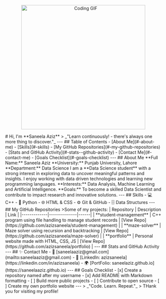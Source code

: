 <!-- Data Science Banner -->
<p align="center">
<img src="https://media.giphy.com/media/qgQUggAC3Pfv687qPC/giphy.gif" width="400" alt="Coding GIF"/>
</p>
# Hi, I'm **Saneela Aziz**
> _"Learn continuously! - there's always one more thing to discover."_
---
## Table of Contents
- [About Me](#-about-me)
- [Skills](#-skills)
- [My GitHub Repositories](#-my-github-repositories)
- [Stats and GitHub Activity](#-stats--github-activity)
- [Contact Me](#-contact-me)
- [Goals Checklist](#-goals-checklist)
---
## About Me
**Full Name:** Saneela Aziz  
**University:** Punjab University, Lahore  
**Department:** Data Science  
I am a **Data Science student** with a strong interest in exploring data to uncover meaningful patterns and insights.  
I enjoy working with data driven technologies and learning new programming languages.  
**Interests:** Data Analysis, Machine Learning and Artificial Intelligence.  
**Goals:** To become a skilled Data Scientist and contribute to impact research and innovative solutions.  
---
## Skills
-  💻 C++
-  🐍 Python
-  🌐 HTML & CSS
-  ⚙️ Git & GitHub
-  🗄️ Data Structures
---
## My GitHub Repositories
>Some of my projects:
| Repository | Description | Link |
|-------------|--------------|------|
| **student-management** | C++ program using file handling to manage student records | [View Repo](https://github.com/azizsaneela/student-management) |
| **maze-solver** | Maze solver using recursion and backtracking | [View Repo](https://github.com/azizsaneela/maze-solver) |
| **portfolio** | Personal website made with HTML, CSS, JS | [View Repo](https://github.com/azizsaneela/portfolio) |
---
## Stats and GitHub Activity
---
## ✨ Contact Me
- 📧 [saneelaaziz@gmail.com](mailto:saneelaaziz@gmail.com)
- 💼 [LinkedIn: azizsaneela](https://linkedin.com/in/azizsaneela)
- 🌍 [PortFolio: saneelaziz.github.io](https://saneelaaziz.github.io)
---
## Goals Checklist
- [x] Create a repository named after my username
- [x] Add README with Markdown formatting
- [ ] Build more public projects
- [ ] Contribute to open source
- [ ] Create my own portfolio website
---
> _"Code. Learn. Repeat."_
> THank you for visiting my profile!


